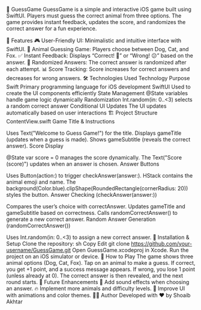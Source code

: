🐾 GuessGame
GuessGame is a simple and interactive iOS game built using SwiftUI. Players must guess the correct animal from three options. The game provides instant feedback, updates the score, and randomizes the correct answer for a fun experience.

📌 Features
🎮 User-Friendly UI: Minimalistic and intuitive interface with SwiftUI.
🐶 Animal Guessing Game: Players choose between Dog, Cat, and Fox.
✅ Instant Feedback: Displays “Correct! 🎉” or “Wrong! 😕” based on the answer.
🔄 Randomized Answers: The correct answer is randomized after each attempt.
📊 Score Tracking: Score increases for correct answers and decreases for wrong answers.
🛠 Technologies Used
Technology	Purpose
Swift	Primary programming language for iOS development
SwiftUI	Used to create the UI components efficiently
State Management	@State variables handle game logic dynamically
Randomization	Int.random(in: 0..<3) selects a random correct answer
Conditional UI Updates	The UI updates automatically based on user interactions
🏗 Project Structure
ContentView.swift
Game Title & Instructions

Uses Text("Welcome to Guess Game!") for the title.
Displays gameTitle (updates when a guess is made).
Shows gameSubtitle (reveals the correct answer).
Score Display

@State var score = 0 manages the score dynamically.
The Text("Score \(score)") updates when an answer is chosen.
Answer Buttons

Uses Button(action:) to trigger checkAnswer(answer:).
HStack contains the animal emoji and name.
The background(Color.blue).clipShape(RoundedRectangle(cornerRadius: 20)) styles the button.
Answer Checking (checkAnswer(answer:))

Compares the user’s choice with correctAnswer.
Updates gameTitle and gameSubtitle based on correctness.
Calls randomCorrectAnswer() to generate a new correct answer.
Random Answer Generation (randomCorrectAnswer())

Uses Int.random(in: 0..<3) to assign a new correct answer.
📲 Installation & Setup
Clone the repository:
sh
Copy
Edit
git clone https://github.com/your-username/GuessGame.git
Open GuessGame.xcodeproj in Xcode.
Run the project on an iOS simulator or device.
🚀 How to Play
The game shows three animal options (Dog, Cat, Fox).
Tap on an animal to make a guess.
If correct, you get +1 point, and a success message appears.
If wrong, you lose 1 point (unless already at 0).
The correct answer is then revealed, and the next round starts.
🔮 Future Enhancements
🎵 Add sound effects when choosing an answer.
🔥 Implement more animals and difficulty levels.
🎨 Improve UI with animations and color themes.
👨‍💻 Author
Developed with ❤️ by Shoaib Akhtar
